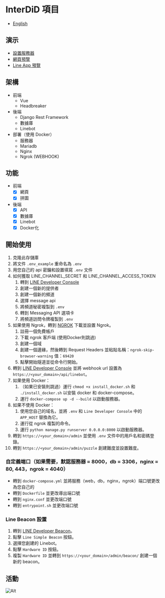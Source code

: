 # InterDiD 項目

- [English](README.md)

## 演示
- [設置服務器](https://www.youtube.com/watch?v=M37pfq72HPY&ab_channel=%E3%82%86%E3%81%9A)
- [網頁預覽](https://youtu.be/zyp4eNCiXhs)
- [Line App 預覽](https://youtu.be/DHHUUk9R9S4)

## 架構
- 前端
  - Vue
  - Headbreaker
- 後端
  - Django Rest Framework
  - 數據庫
  - Linebot
- 部署（使用 Docker）
  - 服務器
  - Mariadb
  - Nginx
  - Ngrok (WEBHOOK)

## 功能
- 前端
  - [x] 網頁
  - [x] 拼圖
- 後端
  - [x] API
  - [x] 數據庫
  - [x] Linebot
  - [x] Docker化

## 開始使用
1. 克隆此存儲庫
2. 將文件 `.env_example` 重命名為 `.env`
3. 用您自己的 api 密鑰和設置填寫 `.env` 文件
4. 如何獲取 LINE_CHANNEL_SECRET 和 LINE_CHANNEL_ACCESS_TOKEN
   1. 轉到 [LINE Developer Console](https://developers.line.biz/console/)
   2. 創建一個新的提供者
   3. 創建一個新的頻道
   4. 選擇 message api
   5. 將頻道秘密複製到 `.env`
   6. 轉到 Messaging API 選項卡
   7. 將頻道訪問令牌複製到 `.env`
5. 如果使用 Ngrok，轉到 [NGROK](https://ngrok.com/) 下載並設置 Ngrok。
   1. 註冊一個免費帳戶
   2. 下載 ngrok 客戶端 (使用Docker則跳過)
   3. 創建一個域
   4. 創建一個邊緣，然後轉到 Request Headers 並粘貼名稱：`ngrok-skip-browser-warning` 值：`69420`
   5. 點擊開始隧道並從命令行開始。
6. 轉到 [LINE Developer Console](https://developers.line.biz/console/) 並將 webhook url 設置為 `https://<your_domain>/api/linebot`。
7. 如果使用 Docker：
   1. （如果已安裝則跳過）運行 `chmod +x install_docker.sh` 和 `./install_docker.sh` 以安裝 docker 和 docker-compose。
   2. 運行 `docker-compose up -d --build` 以啟動服務器。
8. 如果不使用 Docker：
   1. 使用您自己的域名，並將 `.env` 和 `Line Developer Console` 中的 `APP_HOST` 替換為它。
   2. 運行從 ngrok 複製的命令。
   3. 運行 `python manage.py runserver 0.0.0.0:8000` 以啟動服務器。
9. 轉到 `https://<your_domain>/admin` 並使用 `.env` 文件中的用戶名和密碼登錄。
10. 轉到 `https://<your_domain>/admin/puzzle` 創建難度並設置難度。

### 自定義端口（如果需要，默認服務器 = 8000，db = 3306，nginx = 80, 443，ngrok = 4040）
* 轉到 `docker-compose.yml` 並將服務（web，db，nginx，ngrok）端口號更改為您自己的
* 轉到 `Dockerfile` 並更改導出端口號
* 轉到 `nginx.conf` 並更改端口號
* 轉到 `entrypoint.sh` 並更改端口號

### Line Beacon 設置
1. 轉到 [LINE Developer Beacon](https://manager.line.biz/beacon/register)。
2. 點擊 `Line Simple Beacon` 按鈕。
3. 選擇您創建的 Linebot。
4. 點擊 `Hardware ID` 按鈕。
5. 複製 `Hardware ID` 並轉到 `https://<your_domain>/admin/beacon/` 創建一個新的 beacon。

## 活動
![Alt](https://repobeats.axiom.co/api/embed/7a2e89f748c1cc8887da9f8b62a1a673c0710e10.svg "Repobeats 分析圖像")
